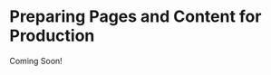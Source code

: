# Preparing Pages and Content for Production 

Coming Soon!

<!--

[$LIFERAY_LEARN_YOUTUBE_URL$]=https://www.youtube.com/embed/dB5TDQy7nMg

---

## Next Up

* [Exercise 2b: Create User Groups](./exercises-create-user-groups.md)
-->